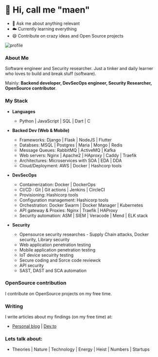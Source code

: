 
# :man:  Hi, call me "maen"

- :snake: Ask me about anything relevant
- :cloud:  Currently learning everything
- :smile:  Contribute on crazy ideas and Open Source projects


![profile](https://komarev.com/ghpvc/?username=maen08)


### About Me
Software engineer and Security researcher. Just a tinker and daily learner who loves to build and break stuff (software).

Mainly:  **Backend developer, DevSecOps engineer, Security Researcher, OpenSource contributor**.


### My Stack

- **Languages**
    - Python | JavaScript | SQL | Dart | C


- **Backed Dev (Web & Mobile)**
    - Frameworks:  Django | Flask | NodeJS | Flutter
    - Databses: MSQL | Postgres | Maria | Mongo | Redis
    - Message Queues: RabbitMQ | ActiveMQ | Kafka
    - Web servers:  Nginx | Apache2 | HAproxy | Caddy | Traefik
    - Architectures: Microservices with SOA | EDA | DDA 
    - Cloud/Deployment:  AWS | Docker | Hashcorp tools 


- **DevSecOps**
    - Containerization:  Docker | DockerOps
    - CI/CD :   Git | Git actions | Jenkins | CircleCI
    - Provisioning:  Hashicorp tools 
    - Configuration management:  Hashicorp tools
    - Orchestration:  Docker Swarm | Docker Manager | Kubernetes
    - API gateway & Proxies: Nginx | Traefik | HAProxy 
    - Security automation: ASM | SIEM | Veracode | Mend | ELK stack


- **Security**
    - Opensource security researches - Supply Chain attacks, Docker security, Library security
    - Web application penetration testing
    - Mobile application penetration testing
    - IoT device secuirity testing
    - Secure coding and Sorce code reviewck 
    - API security
    - SAST, DAST and SCA automation 
 
  
### OpenSource contribution
I contribute on OpenSource projects on my free time.


### Writing
I write articles about my findings (on my free time) at:
- [Personal blog](https://blog.maentechie.com) | [Dev.to](https://dev.to/maen) 


### Lets talk about:
- Theories | Nature | Technology | Energy | Heist | Numbers | Startups


